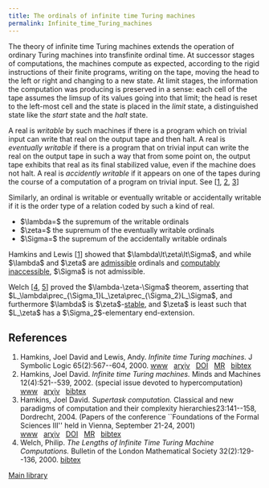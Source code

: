 ```yaml
---
title: The ordinals of infinite time Turing machines
permalink: Infinite_time_Turing_machines
---
```












  
The theory of infinite time Turing machines extends the operation of
ordinary Turing machines into transfinite ordinal time. At successor
stages of computations, the machines compute as expected, according to
the rigid instructions of their finite programs, writing on the tape,
moving the head to the left or right and changing to a new state. At
limit stages, the information the computation was producing is preserved
in a sense: each cell of the tape assumes the limsup of its values going
into that limit; the head is reset to the left-most cell and the state
is placed in the *limit* state, a distinguished state like the *start*
state and the *halt* state.

A real is *writable* by such machines if there is a program which on
trivial input can write that real on the output tape and then halt. A
real is *eventually writable* if there is a program that on trivial
input can write the real on the output tape in such a way that from some
point on, the output tape exhibits that real as its final stabilized
value, even if the machine does not halt. A real is *accidently
writable* if it appears on one of the tapes during the course of a
computation of a program on trivial input. See
\[[1](#bibkey_HamkinsLewis2000:InfiniteTimeTM),
[2](#bibkey_Hamkins2002:Turing),
[3](#bibkey_Hamkins2004:SupertaskComputation)\]

Similarly, an ordinal is writable or eventually writable or accidentally
writable if it is the order type of a relation coded by such a kind of
real.

- \$\lambda=\$ the supremum of the writable ordinals
- \$\zeta=\$ the supremum of the eventually writable ordinals
- \$\Sigma=\$ the supremum of the accidentally writable ordinals

Hamkins and Lewis \[[1](#bibkey_HamkinsLewis2000:InfiniteTimeTM)\]
showed that \$\lambda\lt\zeta\lt\Sigma\$, and while \$\lambda\$ and
\$\zeta\$ are
[admissible](Admissible "Admissible")
ordinals and [computably
inaccessible](Admissible#Computably_inaccessible_ordinal "Admissible"),
\$\Sigma\$ is not admissible.

Welch \[[4](#bibkey_Welch2000:LengthsOfITTM),
[5](#bibkey_Welch2000:Eventually)\] proved the \$\lambda-\zeta-\Sigma\$
theorem, asserting that
\$L\_\lambda\prec\_{\Sigma_1}L\_\zeta\prec\_{\Sigma_2}L\_\Sigma\$, and
furthermore \$\lambda\$ is
\$\zeta\$-[stable](Stable "Stable"),
and \$\zeta\$ is least such that \$L\_\zeta\$ has a
\$\Sigma_2\$-elementary end-extension.

  

## References

1.  <span id="bibkey_HamkinsLewis2000:InfiniteTimeTM">Hamkins, Joel
    David and Lewis, Andy. *Infinite time Turing machines.* J Symbolic
    Logic 65(2):567--604, 2000. <a
    href="http://dx.doi.org/10.2307/2586556"
    class="extiw">www</a>   <a
    href="http://arxiv.org/abs/math/9808093"
    class="extiw">arχiv</a>   <a
    href="http://dx.doi.org/10.2307/2586556"
    class="extiw">DOI</a>   <a
    href="http://www.ams.org/mathscinet-getitem?mr=1771072"
    class="extiw">MR</a>   <a
    href="javascript:bibpopup(&#39;@article%7BHamkinsLewis2000:InfiniteTimeTM,%20%20%20%20AUTHOR%20=%20%7BHamkins,%20Joel%20David%20and%20Lewis,%20Andy%7D,%3Cbr%3E%20%20%20%20%20TITLE%20=%20%7BInfinite%20time%20Turing%20machines%7D,%3Cbr%3E%20%20%20JOURNAL%20=%20%7BJ.%20Symbolic%20Logic%7D,%3Cbr%3E%20%20FJOURNAL%20=%20%7BThe%20Journal%20of%20Symbolic%20Logic%7D,%3Cbr%3E%20%20%20%20VOLUME%20=%20%7B65%7D,%3Cbr%3E%20%20%20%20%20%20YEAR%20=%20%7B2000%7D,%3Cbr%3E%20%20%20%20NUMBER%20=%20%7B2%7D,%3Cbr%3E%20%20%20%20%20PAGES%20=%20%7B567--604%7D,%3Cbr%3E%20%20%20%20%20%20ISSN%20=%20%7B0022-4812%7D,%3Cbr%3E%20%20%20%20%20CODEN%20=%20%7BJSYLA6%7D,%3Cbr%3E%20%20%20MRCLASS%20=%20%7B03D10%20(03D25%2068Q05)%7D,%3Cbr%3E%20%20MRNUMBER%20=%20%7B1771072%20(2001g:03072)%7D,%3Cbr%3EMRREVIEWER%20=%20%7BRobert%20M.%20Baer%7D,%3Cbr%3E%20%20%20%20%20%20%20DOI%20=%20%7B10.2307/2586556%7D,%3Cbr%3E%20%20%20%20%20%20%20URL%20=%20%7Bhttp://dx.doi.org/10.2307/2586556%7D,%3Cbr%3E%20%20%20%20eprint%20=%20%7Bmath/9808093%7D%7D&#39;)"
    class="bibtex">bibtex</a></span>
2.  <span id="bibkey_Hamkins2002:Turing">Hamkins, Joel David. *Infinite
    time Turing machines.* Minds and Machines 12(4):521--539, 2002.
    (special issue devoted to hypercomputation) <a
    href="http://boolesrings.org/hamkins/turing-mm/"
    class="extiw">www</a>   <a
    href="http://arxiv.org/abs/math/0212047"
    class="extiw">arχiv</a>   <a
    href="javascript:bibpopup(&#39;@ARTICLE%7BHamkins2002:Turing,%20%20author%20=%20%20%20%20%20%20%20%7BHamkins,%20Joel%20David%7D,%3Cbr%3E%20%20title%20=%20%20%20%20%20%20%20%20%7BInfinite%20time%20Turing%20machines%7D,%3Cbr%3E%20%20journal%20=%20%20%20%20%20%20%7BMinds%20and%20Machines%7D,%3Cbr%3E%20%20year%20=%20%20%20%20%20%20%20%20%20%7B2002%7D,%3Cbr%3E%20%20volume%20=%20%20%20%20%20%20%20%7B12%7D,%3Cbr%3E%20%20number%20=%20%20%20%20%20%20%20%7B4%7D,%3Cbr%3E%20%20pages%20=%20%20%20%20%20%20%20%20%7B521--539%7D,%3Cbr%3E%20%20month%20=%20%20%20%20%20%20%20%20%7B%7D,%3Cbr%3E%20%20note%20=%20%20%20%20%20%20%20%20%20%7Bspecial%20issue%20devoted%20to%20hypercomputation%7D,%3Cbr%3E%20%20key%20=%20%20%20%20%20%20%20%20%20%20%7B%7D,%3Cbr%3E%20%20annote%20=%20%20%20%20%20%20%20%7B%7D,%3Cbr%3E%20%20eprint%20=%20%7Bmath/0212047%7D,%3Cbr%3E%20%20%20%20%20url%20=%20%7Bhttp://boolesrings.org/hamkins/turing-mm/%7D,%3Cbr%3E%7D&#39;)"
    class="bibtex">bibtex</a></span>
3.  <span id="bibkey_Hamkins2004:SupertaskComputation">Hamkins, Joel
    David. *Supertask computation.* Classical and new paradigms of
    computation and their complexity hierarchies23:141--158,
    Dordrecht, 2004. (Papers of the conference \`\`Foundations of the
    Formal Sciences III'' held in Vienna, September 21-24, 2001) <a
    href="http://dx.doi.org/10.1007/978-1-4020-2776-5_8"
    class="extiw">www</a>   <a
    href="http://arxiv.org/abs/math/0212049"
    class="extiw">arχiv</a>   <a
    href="http://dx.doi.org/10.1007/978-1-4020-2776-5_8"
    class="extiw">DOI</a>   <a
    href="http://www.ams.org/mathscinet-getitem?mr=2155535"
    class="extiw">MR</a>   <a
    href="javascript:bibpopup(&#39;@INPROCEEDINGS%7BHamkins2004:SupertaskComputation,%20%20%20%20AUTHOR%20=%20%7BHamkins,%20Joel%20David%7D,%3Cbr%3E%20%20%20%20%20TITLE%20=%20%7BSupertask%20computation%7D,%3Cbr%3E%20BOOKTITLE%20=%20%7BClassical%20and%20new%20paradigms%20of%20computation%20and%20their%20complexity%20hierarchies%7D,%3Cbr%3E%20%20%20%20SERIES%20=%20%7BTrends%20Log.%20Stud.%20Log.%20Libr.%7D,%3Cbr%3E%20%20%20%20VOLUME%20=%20%7B23%7D,%3Cbr%3E%20%20%20%20%20PAGES%20=%20%7B141--158%7D,%3Cbr%3E%20PUBLISHER%20=%20%7BKluwer%20Acad.%20Publ.%7D,%3Cbr%3E%20%20%20ADDRESS%20=%20%7BDordrecht%7D,%3Cbr%3E%20%20%20%20%20%20YEAR%20=%20%7B2004%7D,%3Cbr%3E%20%20%20MRCLASS%20=%20%7B03D10%20(03D25%2068Q05)%7D,%3Cbr%3E%20%20MRNUMBER%20=%20%7B2155535%7D,%3Cbr%3E%20%20%20%20%20%20%20DOI%20=%20%7B10.1007/978-1-4020-2776-5_8%7D,%3Cbr%3E%20%20%20%20%20%20%20URL%20=%20%7Bhttp://dx.doi.org/10.1007/978-1-4020-2776-5_8%7D,%3Cbr%3E%20%20%20%20%20%20note%20=%20%7BPapers%20of%20the%20conference%20%60%60Foundations%20of%20the%20Formal%20Sciences%20III\&#39;\&#39;%20held%20in%20Vienna,%20September%2021-24,%202001%7D,%3Cbr%3E%20%20%20%20%20eprint%20=%20%7Bmath/0212049%7D,%3Cbr%3E%20%20%20%20%20%20%3C!--file%20=%20F,--%3E%3C!--Is%20it%20important?%20It%20causes%20an%20error.--%3E%7D&#39;)"
    class="bibtex">bibtex</a></span>
4.  <span id="bibkey_Welch2000:LengthsOfITTM">Welch, Philip. *The
    Lengths of Infinite Time Turing Machine Computations.* Bulletin of
    the London Mathematical Society 32(2):129--136, 2000. <a
    href="javascript:bibpopup(&#39;@article%7BWelch2000:LengthsOfITTM,%20%20%20%20author=%7BWelch,%20Philip%7D,%3Cbr%3E%20%20%20%20title%20=%20%7BThe%20Lengths%20of%20Infinite%20Time%20Turing%20Machine%20Computations%7D,%3Cbr%3E%20%20%20%20journal%20=%20%7BBulletin%20of%20the%20London%20Mathematical%20Society%7D,%3Cbr%3E%20%20%20%20volume%20=%20%7B32%7D,%3Cbr%3E%20%20%20%20number%20=%20%7B2%7D,%3Cbr%3E%20%20%20%20pages%20=%20%7B129--136%7D,%3Cbr%3E%20%20%20%20year%20=%20%7B2000%7D,%3Cbr%3E%7D&#39;)"
    class="bibtex">bibtex</a></span>

[Main
library](Library "Library")


